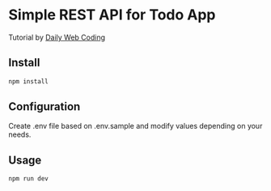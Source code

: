 # Simple REST API for Todo App

Tutorial by [Daily Web Coding](https://www.youtube.com/watch?v=yFgrSJGNj0E&t=102s&ab_channel=DailyWebCoding)

## Install

```sh
npm install
```

## Configuration

Create .env file based on .env.sample and modify values depending on your needs.

## Usage

```sh
npm run dev
```

